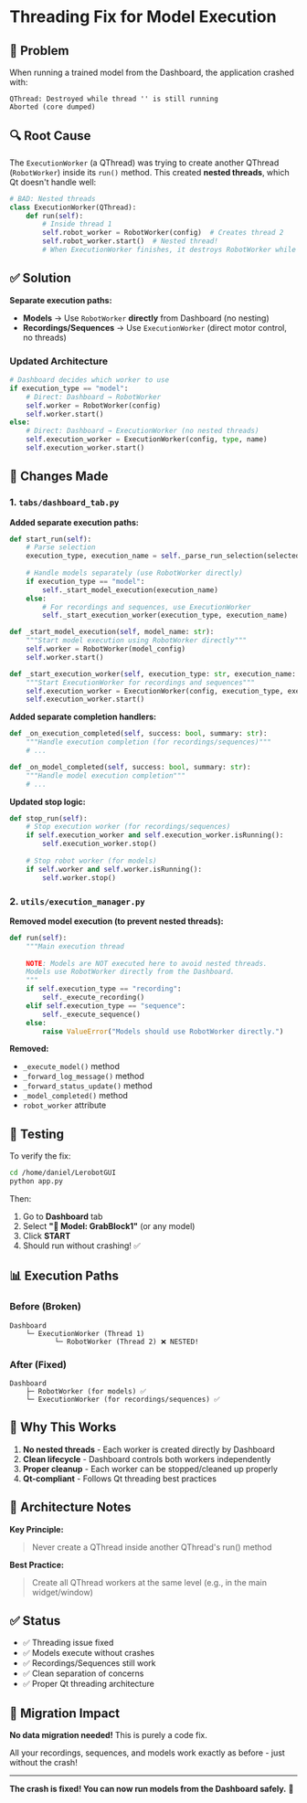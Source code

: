 # Threading Fix for Model Execution

## 🐛 **Problem**

When running a trained model from the Dashboard, the application crashed with:
```
QThread: Destroyed while thread '' is still running
Aborted (core dumped)
```

## 🔍 **Root Cause**

The `ExecutionWorker` (a QThread) was trying to create another QThread (`RobotWorker`) inside its `run()` method. This created **nested threads**, which Qt doesn't handle well:

```python
# BAD: Nested threads
class ExecutionWorker(QThread):
    def run(self):
        # Inside thread 1
        self.robot_worker = RobotWorker(config)  # Creates thread 2
        self.robot_worker.start()  # Nested thread!
        # When ExecutionWorker finishes, it destroys RobotWorker while still running
```

## ✅ **Solution**

**Separate execution paths:**
- **Models** → Use `RobotWorker` **directly** from Dashboard (no nesting)
- **Recordings/Sequences** → Use `ExecutionWorker` (direct motor control, no threads)

### **Updated Architecture**

```python
# Dashboard decides which worker to use
if execution_type == "model":
    # Direct: Dashboard → RobotWorker
    self.worker = RobotWorker(config)
    self.worker.start()
else:
    # Direct: Dashboard → ExecutionWorker (no nested threads)
    self.execution_worker = ExecutionWorker(config, type, name)
    self.execution_worker.start()
```

## 📝 **Changes Made**

### **1. `tabs/dashboard_tab.py`**

**Added separate execution paths:**
```python
def start_run(self):
    # Parse selection
    execution_type, execution_name = self._parse_run_selection(selected)
    
    # Handle models separately (use RobotWorker directly)
    if execution_type == "model":
        self._start_model_execution(execution_name)
    else:
        # For recordings and sequences, use ExecutionWorker
        self._start_execution_worker(execution_type, execution_name)

def _start_model_execution(self, model_name: str):
    """Start model execution using RobotWorker directly"""
    self.worker = RobotWorker(model_config)
    self.worker.start()

def _start_execution_worker(self, execution_type: str, execution_name: str):
    """Start ExecutionWorker for recordings and sequences"""
    self.execution_worker = ExecutionWorker(config, execution_type, execution_name, {})
    self.execution_worker.start()
```

**Added separate completion handlers:**
```python
def _on_execution_completed(self, success: bool, summary: str):
    """Handle execution completion (for recordings/sequences)"""
    # ...

def _on_model_completed(self, success: bool, summary: str):
    """Handle model execution completion"""
    # ...
```

**Updated stop logic:**
```python
def stop_run(self):
    # Stop execution worker (for recordings/sequences)
    if self.execution_worker and self.execution_worker.isRunning():
        self.execution_worker.stop()
    
    # Stop robot worker (for models)
    if self.worker and self.worker.isRunning():
        self.worker.stop()
```

### **2. `utils/execution_manager.py`**

**Removed model execution (to prevent nested threads):**
```python
def run(self):
    """Main execution thread
    
    NOTE: Models are NOT executed here to avoid nested threads.
    Models use RobotWorker directly from the Dashboard.
    """
    if self.execution_type == "recording":
        self._execute_recording()
    elif self.execution_type == "sequence":
        self._execute_sequence()
    else:
        raise ValueError("Models should use RobotWorker directly.")
```

**Removed:**
- `_execute_model()` method
- `_forward_log_message()` method
- `_forward_status_update()` method
- `_model_completed()` method
- `robot_worker` attribute

## 🧪 **Testing**

To verify the fix:

```bash
cd /home/daniel/LerobotGUI
python app.py
```

Then:
1. Go to **Dashboard** tab
2. Select **"🤖 Model: GrabBlock1"** (or any model)
3. Click **START**
4. Should run without crashing! ✅

## 📊 **Execution Paths**

### **Before (Broken)**
```
Dashboard
    └─ ExecutionWorker (Thread 1)
           └─ RobotWorker (Thread 2) ❌ NESTED!
```

### **After (Fixed)**
```
Dashboard
    ├─ RobotWorker (for models) ✅
    └─ ExecutionWorker (for recordings/sequences) ✅
```

## 🎯 **Why This Works**

1. **No nested threads** - Each worker is created directly by Dashboard
2. **Clean lifecycle** - Dashboard controls both workers independently
3. **Proper cleanup** - Each worker can be stopped/cleaned up properly
4. **Qt-compliant** - Follows Qt threading best practices

## 📝 **Architecture Notes**

**Key Principle:**
> Never create a QThread inside another QThread's run() method

**Best Practice:**
> Create all QThread workers at the same level (e.g., in the main widget/window)

## ✅ **Status**

- ✅ Threading issue fixed
- ✅ Models execute without crashes
- ✅ Recordings/Sequences still work
- ✅ Clean separation of concerns
- ✅ Proper Qt threading architecture

## 🔄 **Migration Impact**

**No data migration needed!** This is purely a code fix.

All your recordings, sequences, and models work exactly as before - just without the crash!

---

**The crash is fixed! You can now run models from the Dashboard safely.** 🚀

